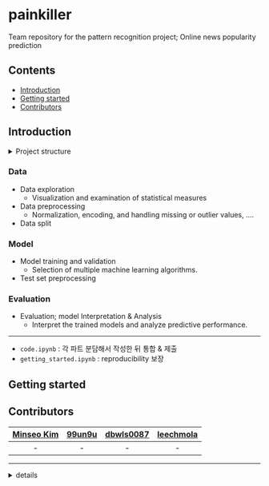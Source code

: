 # painkiller
Team repository for the pattern recognition project; Online news popularity prediction

## Contents
* [Introduction](#introduction)
* [Getting started](#getting-started)
* [Contributors](#contributors)

## Introduction
<details>
<summary>Project structure</summary>
📦painkiller
 ┣ 📂datasets
 ┃ ┣ 📜test.csv
 ┃ ┗ 📜train.csv
 ┣ 📂src
 ┃ ┣ 📜data.ipynb
 ┃ ┣ 📜model.ipynb
 ┃ ┗ 📜evaluation.ipynb
 ┣ 📜README.md
 ┣ 📜code.ipynb
 ┗ 📜getting_started.ipynb
</div>
</details>

### Data
* Data exploration
    * Visualization and examination of statistical measures
* Data preprocessing
    * Normalization, encoding, and handling missing or outlier values, ….
* Data split

### Model
* Model training and validation
    * Selection of multiple machine learning algorithms.
* Test set preprocessing

### Evaluation
* Evaluation; model Interpretation & Analysis
    * Interpret the trained models and analyze predictive performance.

---
* `code.ipynb` : 각 파트 분담해서 작성한 뒤 통합 & 제출
* `getting_started.ipynb` : reproducibility 보장


## Getting started

## Contributors
|[Minseo Kim](https://github.com/440g)|[99un9u](https://github.com/99un9u)|[dbwls0087](https://github.com/dbwls0087)|[leechmola](https://github.com/leechmola)|
|:---:|:---:|:---:|:---:|
|-|-|-|-|
---
<details>
<summary>details</summary>

1. 작업 분배
    * 데이터: 김민서, 김성주
    * 모델: 이유진
    * 평가: 남궁유정 
2. 분배한 파트 통합 방식
    * 각 파트 작업 후 통합
3. 구현 방식
    * 구현 후 노션에 정리
    * 논의가 필요한 경우 회의
4. 구현 일정
    * 데이터: 5/6~8
    * 모델: ~5/16
    * 평가 & 수정: ~5/31
    * 5/17 중간 제출(prediction.csv)
    * 5/31 최종 제출(code.ipynb, prediction.csv, report.pdf)
<details>